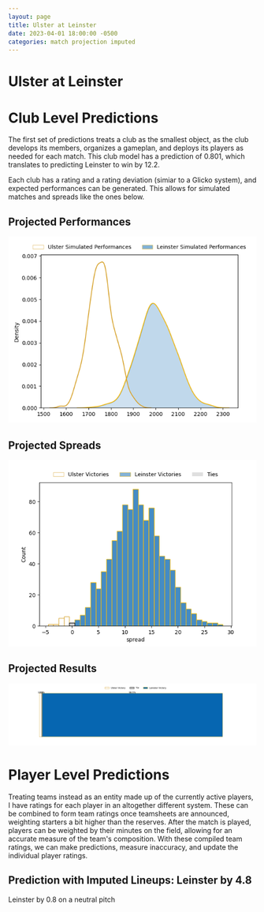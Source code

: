 ```yaml
---  
layout: page  
title: Ulster at Leinster  
date: 2023-04-01 18:00:00 -0500  
categories: match projection imputed  
---
```

# Ulster at Leinster

# Club Level Predictions


The first set of predictions treats a club as the smallest object, as the club develops its members, organizes a gameplan, and deploys its players as needed for each match. This club model has a prediction of 0.801, which translates to predicting Leinster to win by 12.2.

Each club has a rating and a rating deviation (simiar to a Glicko system), and expected performances can be generated. This allows for simulated matches and spreads like the ones below.
## Projected Performances


![Projected Performances](plots/performances_2023-04-01-Leinster-Ulster.png)
## Projected Spreads


![Projected Spreads](plots/spreads_2023-04-01-Leinster-Ulster.png)
## Projected Results


![Projected Results](plots/resultbar_2023-04-01-Leinster-Ulster.png)
# Player Level Predictions


Treating teams instead as an entity made up of the currently active players, I have ratings for each player in an altogether different system. These can be combined to form team ratings once teamsheets are announced, weighting starters a bit higher than the reserves. After the match is played, players can be weighted by their minutes on the field, allowing for an accurate measure of the team's composition. With these compiled team ratings, we can make predictions, measure inaccuracy, and update the individual player ratings.
## Prediction with Imputed Lineups: Leinster by 4.8


Leinster by 0.8 on a neutral pitch

